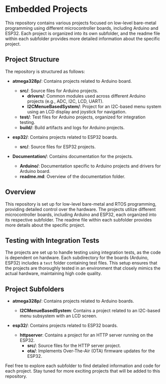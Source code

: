 # Embedded Projects

This repository contains various projects focused on low-level bare-metal programming using different microcontroller boards, including Arduino and ESP32. Each project is organized into its own subfolder, and the readme file within each subfolder provides more detailed information about the specific project.

## Project Structure

The repository is structured as follows:

- **atmega328p/**: Contains projects related to Arduino board.
  - **src/**: Source files for Arduino projects.
    - **drivers/**: Common modules used across different Arduino projects (e.g., ADC, I2C, LCD, UART).
    - **I2CMenueBasedSystem/**: Project for an I2C-based menu system using an LCD display and joystick for navigation.
  - **test/**: Test files for Arduino projects, organized for integration testing.
  - **build/**: Build artifacts and logs for Arduino projects.

- **esp32/**: Contains projects related to ESP32 boards.
  - **src/**: Source files for ESP32 projects.

- **Documentation/**: Contains documentation for the projects.
  - **Arduino/**: Documentation specific to Arduino projects and drivers for Arduino board.
  - **readme.md**: Overview of the documentation folder.

## Overview

This repository is set up for low-level bare-metal and RTOS programming, providing detailed control over the hardware. The projects utilize different microcontroller boards, including Arduino and ESP32, each organized into its respective subfolder. The readme file within each subfolder provides more details about the specific project.

## Testing with Integration Tests

The projects are set up to handle testing using integration tests, as the code is dependent on hardware. Each subdirectory for the boards (Arduino, ESP32) includes a `test` folder containing test files. This setup ensures that the projects are thoroughly tested in an environment that closely mimics the actual hardware, maintaining high code quality.

## Project Subfolders

- **atmega328p/**: Contains projects related to Arduino boards.
  - **I2CMenueBasedSystem**: Contains a project related to an I2C-based menu subsystem with an LCD screen.

- **esp32/**: Contains projects related to ESP32 boards.
  - **httpserver**: Contains a project for an HTTP server running on the ESP32.
    - **src/**: Source files for the HTTP server project.
    - **ota/**: Implements Over-The-Air (OTA) firmware updates for the ESP32.

Feel free to explore each subfolder to find detailed information and code for each project. Stay tuned for more exciting projects that will be added to this repository.
